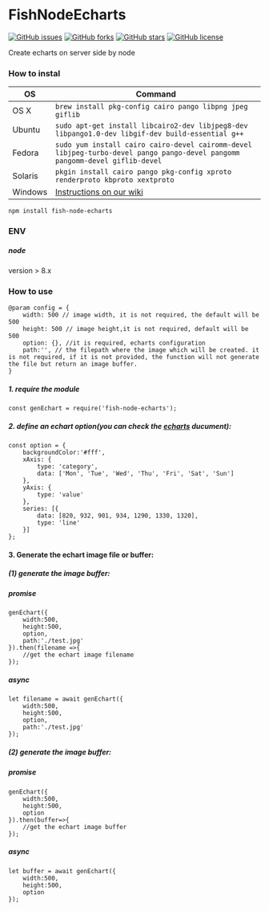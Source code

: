 # FishNodeEcharts 
[![GitHub issues](https://img.shields.io/github/issues/Pimaweichai/FishNodeEcharts.svg)](https://github.com/Pimaweichai/FishNodeEcharts/issues)
[![GitHub forks](https://img.shields.io/github/forks/Pimaweichai/FishNodeEcharts.svg)](https://github.com/Pimaweichai/FishNodeEcharts/network)
[![GitHub stars](https://img.shields.io/github/stars/Pimaweichai/FishNodeEcharts.svg)](https://github.com/Pimaweichai/FishNodeEcharts/stargazers)
[![GitHub license](https://img.shields.io/github/license/Pimaweichai/FishNodeEcharts.svg)](https://github.com/Pimaweichai/FishNodeEcharts/blob/master/LICENSE)
 
Create echarts on server side by node
### How to instal

OS | Command
----- | -----
OS X | `brew install pkg-config cairo pango libpng jpeg giflib`
Ubuntu | `sudo apt-get install libcairo2-dev libjpeg8-dev libpango1.0-dev libgif-dev build-essential g++`
Fedora | `sudo yum install cairo cairo-devel cairomm-devel libjpeg-turbo-devel pango pango-devel pangomm pangomm-devel giflib-devel`
Solaris | `pkgin install cairo pango pkg-config xproto renderproto kbproto xextproto`
Windows | [Instructions on our wiki](https://github.com/Automattic/node-canvas/wiki/Installation---Windows)

```
npm install fish-node-echarts
```
### ENV

##### node
version > 8.x

### How to use

```
@param config = {
    width: 500 // image width, it is not required, the default will be 500 
    height: 500 // image height,it is not required, default will be 500 
    option: {}, //it is required, echarts configuration
    path:'', // the filepath where the image which will be created. it is not required, if it is not provided, the function will not generate the file but return an image buffer.
}
```


##### 1.  require the module

```
const genEchart = require('fish-node-echarts');
```
##### 2. define an echart option(you can check the [echarts](http://www.echartsjs.com/option.html) ducument): 

```
const option = {
    backgroundColor:'#fff',
    xAxis: {
        type: 'category',
        data: ['Mon', 'Tue', 'Wed', 'Thu', 'Fri', 'Sat', 'Sun']
    },
    yAxis: {
        type: 'value'
    },
    series: [{
        data: [820, 932, 901, 934, 1290, 1330, 1320],
        type: 'line'
    }]
};

```
#### 3. Generate the echart image file or buffer:
##### (1) generate the image buffer:
##### promise
```
genEchart({
    width:500,
    height:500,
    option,
    path:'./test.jpg'
}).then(filename =>{
	//get the echart image filename
});

```

##### async 
```
let filename = await genEchart({
    width:500,
    height:500,
    option,
    path:'./test.jpg'
});

```
##### (2) generate the image buffer:
##### promise
```
genEchart({
    width:500,
    height:500,
    option
}).then(buffer=>{
	//get the echart image buffer
});

```

##### async 
```
let buffer = await genEchart({
    width:500,
    height:500,
    option
});

```







